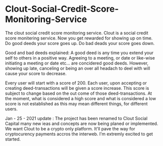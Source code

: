 # Clout-Social-Credit-Score-Monitoring-Service
The clout social credit score monitoring service.
Clout is a social credit score monitering service.
Now you get rewarded for showing up on time.  
Do good deeds your score goes up.
Do bad deads your score goes down.

Good and bad deeds explained: A good deed is any time you extend your self to others in a positive way.
Agreeing to a meeting, or date or like-wise initiating a meeting or date etc... are concidered good deeds. 
However, showing up late, canceling or being an over all headach to deel with will cause your score to decrease.

Every user will start with a score of 200.  Each user, upon accepting or creating deed-transactions will be given 
a score increase. This score is subject to change based on the out come of those deed-transactions.  At the moment, 
what is considered a high score and what is considered a low score is not established as this may mean different things, 
for different users.  

Jan - 25 - 2021 update : 
The project has been renamed to Clout Social Capital
many new ieas and concepts are now being planed or implemented.  We want Clout to be a crypto only platform. It'll pave the way for cryptocurency payments accros
the interweb. I'm extremly excited to get started.  
